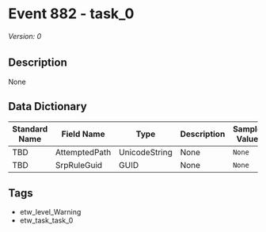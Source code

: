 # Event 882 - task_0
###### Version: 0

## Description
None

## Data Dictionary
|Standard Name|Field Name|Type|Description|Sample Value|
|---|---|---|---|---|
|TBD|AttemptedPath|UnicodeString|None|`None`|
|TBD|SrpRuleGuid|GUID|None|`None`|

## Tags
* etw_level_Warning
* etw_task_task_0